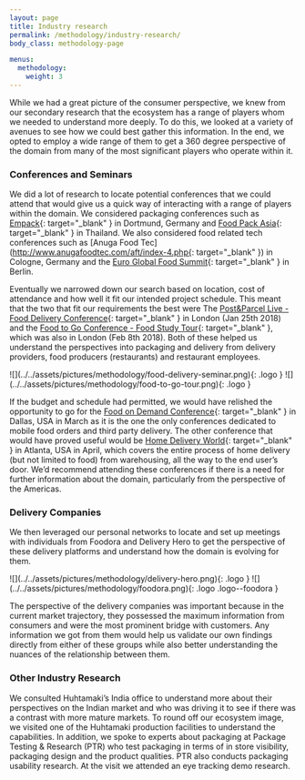 ```yaml
---
layout: page
title: Industry research
permalink: /methodology/industry-research/
body_class: methodology-page

menus:
  methodology:
    weight: 3
---
```


<section class="container-fluid" markdown="1">
  <div class="container" markdown="1">

While we had a great picture of the consumer perspective, we knew from our secondary research that the ecosystem has a range of players whom we needed to understand more deeply. To do this, we looked at a variety of avenues to see how we could best gather this information. In the end, we opted to employ a wide range of them to get a 360 degree perspective of the domain from many of the most significant players who operate within it.

### Conferences and Seminars

We did a lot of research to locate potential conferences that we could attend that would give us a quick way of interacting with a range of players within the domain. We considered packaging conferences such as [Empack](http://www.easyfairs.com/empack-nordrhein-westfalen-2018/empack-nordrhein-westfalen-2018/){: target="_blank" } in Dortmund, Germany and [Food Pack Asia](http://www.foodpackthailand.com/en/){: target="_blank" } in Thailand. We also considered food related tech conferences such as [Anuga Food Tec](http://www.anugafoodtec.com/aft/index-4.php{: target="_blank" }) in Cologne, Germany and the [Euro Global Food Summit](https://food.global-summit.com/europe/){: target="_blank" } in Berlin.

Eventually we narrowed down our search based on location, cost of attendance and how well it fit our intended project schedule. This meant that the two that fit our requirements the best were The [Post&Parcel Live - Food Delivery Conference](http://www.postandparcel.live/events/post-parcel-live-2018-the-food-delivery-seminar/event-summary-c6c4c18eb04f4ae79827b074e5491772.aspx){: target="_blank" } in London (Jan 25th 2018) and the [Food to Go Conference - Food Study Tour](https://www.foodtogoconference.co.uk/){: target="_blank" }, which was also in London (Feb 8th 2018). Both of these helped us understand the perspectives into packaging and delivery from delivery providers, food producers (restaurants) and restaurant employees. 

<div class="text-center" markdown="1">
![](../../assets/pictures/methodology/food-delivery-seminar.png){: .logo }
![](../../assets/pictures/methodology/food-to-go-tour.png){: .logo }
</div>

If the budget and schedule had permitted, we would have relished the opportunity to go for the [Food on Demand Conference](http://foodondemandnews.com/conference/){: target="_blank" } in Dallas, USA in March as it is the one the only conferences dedicated to mobile food orders and third party delivery. The other conference that would have proved useful would be [Home Delivery World](https://www.terrapinn.com/conference/home-delivery-world/index.stm){: target="_blank" } in Atlanta, USA in April, which covers the entire process of home delivery (but not limited to food) from warehousing, all the way to the end user’s door. We’d recommend attending these conferences if there is a need for further information about the domain, particularly from the perspective of the Americas. 

### Delivery Companies

We then leveraged our personal networks to locate and set up meetings with individuals from Foodora and Delivery Hero to get the perspective of these delivery platforms and understand how the domain is evolving for them.

<div class="text-center" markdown="1">
![](../../assets/pictures/methodology/delivery-hero.png){: .logo }
![](../../assets/pictures/methodology/foodora.png){: .logo .logo--foodora }
</div>

The perspective of the delivery companies was important because in the current market trajectory, they possessed the maximum information from consumers and were the most prominent bridge with customers. Any information we got from them would help us validate our own findings directly from either of these groups while also better understanding the nuances of the relationship between them. 

### Other Industry Research

We consulted Huhtamaki’s India office to understand more about their perspectives on the Indian market and who was driving it to see if there was a contrast with more mature markets. To round off our ecosystem image, we visited one of the Huhtamaki production facilities to understand the capabilities. In addition, we spoke to experts about packaging at Package Testing & Research (PTR) who test packaging in terms of in store visibility, packaging design and the product qualities. PTR also conducts packaging usability research. At the visit we attended an eye tracking demo research.

</div>
</section>
